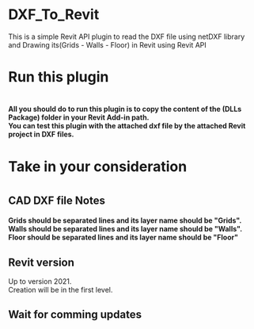 # DXF_To_Revit
This is a simple Revit API plugin to read the DXF file using netDXF library and Drawing its(Grids - Walls - Floor) in Revit using Revit API
<p>
  <h1> Run this plugin<h1>
    <h4> All you should do to run this plugin is to copy the content of the (DLLs Package) folder in your Revit Add-in path.<br>
      You can test this plugin with the attached dxf file by the attached Revit project in DXF files.
</p>
    <h1> Take in your consideration<h1>
      <h2>CAD DXF file Notes</h2>
    <h4> Grids should be separated lines and its layer name should be "Grids".<br>
      Walls should be separated lines and its layer name should be "Walls".<br>
      Floor should be separated lines and its layer name should be "Floor"<br>
      <h2>Revit version</h2>
      Up to version 2021.<br>
      Creation will be in the first level.<br>
      <h2>Wait for comming updates</h2>
</p>
